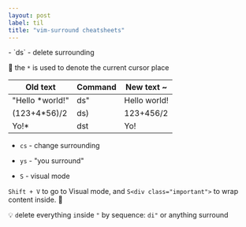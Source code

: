 ```yaml
---
layout: post
label: til
title: "vim-surround cheatsheets"
---
```


<p>
  
</p>
- `ds` - delete surrounding

🔔 the `*` is used to denote the current cursor place

 | Old text | Command | New text ~ |
|---- | ----- | ------ | 
| "Hello *world!" | ds" | Hello world!|
| (123+4*56)/2  | ds)| 123+456/2 |
| <div>Yo!*</div> | dst | Yo! |
- `cs` - change surrounding
- `ys` - "you surround"

- `S` - visual mode

`Shift + V` to go to Visual mode, and `S<div class="important">` to wrap content inside. 🚀 

💡 `d`elete everything `i`nside `"` by sequence: `di"` or anything surround

